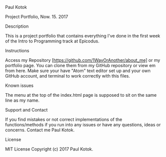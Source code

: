 
Paul Kotok

Project Portfolio, Now. 15. 2017

Description

This is a project portfolio that contains everything I've done in the first week of the Intro to Programming track at Epicodus.

Instructions

Access my Repository [https://github.com/1WayOrAnother/about_me] or my portfolio page.
You can clone them from my GitHub repository or view em from here.
Make sure your have "Atom" text editor set up and your own GitHub account, and terminal to work correctly with this files.


Known issues

The menu at the top of the index.html page is supposed to sit on the same line as my name.

Support and Contact

If you find mistakes or not correct implementations of the functions/methods if you run into any issues or have any questions, ideas or concerns. Contact me Paul Kotok.

License

MIT License Copyright (c) 2017 Paul Kotok.

